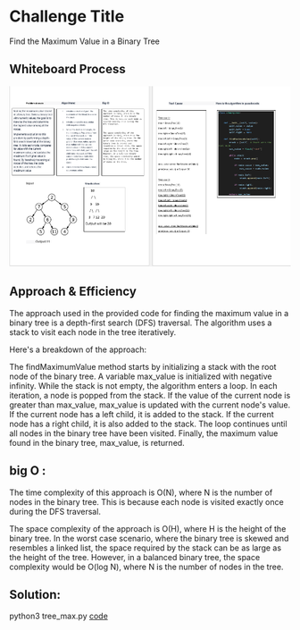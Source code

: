 # Challenge Title

Find the Maximum Value in a Binary Tree


## Whiteboard Process

![tree_max_whB](./treemax1.png)


## Approach & Efficiency
The approach used in the provided code for finding the maximum value in a binary tree is a depth-first search (DFS) traversal. The algorithm uses a stack to visit each node in the tree iteratively.

Here's a breakdown of the approach:

The findMaximumValue method starts by initializing a stack with the root node of the binary tree.
A variable max_value is initialized with negative infinity.
While the stack is not empty, the algorithm enters a loop.
In each iteration, a node is popped from the stack.
If the value of the current node is greater than max_value, max_value is updated with the current node's value.
If the current node has a left child, it is added to the stack.
If the current node has a right child, it is also added to the stack.
The loop continues until all nodes in the binary tree have been visited.
Finally, the maximum value found in the binary tree, max_value, is returned.

## big O :

The time complexity of this approach is O(N), where N is the number of nodes in the binary tree. This is because each node is visited exactly once during the DFS traversal.

The space complexity of the approach is O(H), where H is the height of the binary tree. In the worst case scenario, where the binary tree is skewed and resembles a linked list, the space required by the stack can be as large as the height of the tree. However, in a balanced binary tree, the space complexity would be O(log N), where N is the number of nodes in the tree.


## Solution:

python3 tree_max.py
[code](./tree_max.py)